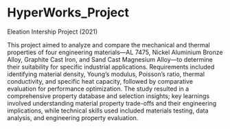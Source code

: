 # HyperWorks_Project
Eleation Intership Project (2021)

This project aimed to analyze and compare the mechanical and thermal properties of four engineering materials—AL 7475, Nickel Aluminium Bronze Alloy, Graphite Cast Iron, and Sand Cast Magnesium Alloy—to determine their suitability for specific industrial applications. Requirements included identifying material density, Young’s modulus, Poisson’s ratio, thermal conductivity, and specific heat capacity, followed by comparative evaluation for performance optimization. The study resulted in a comprehensive property database and selection insights; key learnings involved understanding material property trade-offs and their engineering implications, while technical skills used included materials testing, data analysis, and engineering property evaluation.
